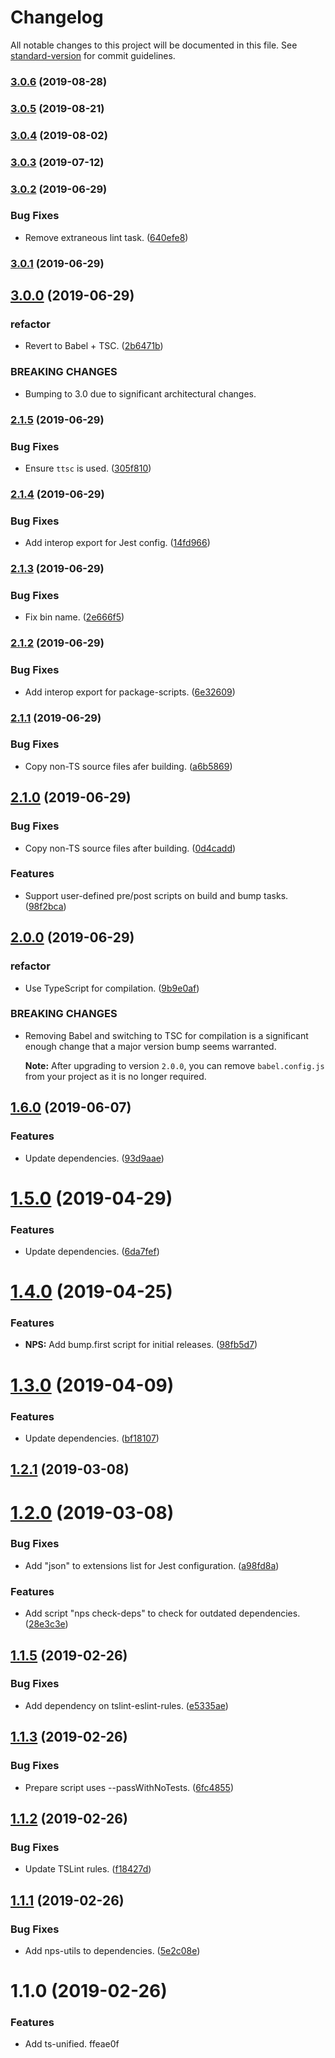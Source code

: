 # Changelog

All notable changes to this project will be documented in this file. See [standard-version](https://github.com/conventional-changelog/standard-version) for commit guidelines.

### [3.0.6](https://github.com/darkobits/ts-unified/compare/v3.0.5...v3.0.6) (2019-08-28)

### [3.0.5](https://github.com/darkobits/ts-unified/compare/v3.0.4...v3.0.5) (2019-08-21)

### [3.0.4](https://github.com/darkobits/ts-unified/compare/v3.0.3...v3.0.4) (2019-08-02)

### [3.0.3](https://github.com/darkobits/ts-unified/compare/v3.0.2...v3.0.3) (2019-07-12)



### [3.0.2](https://github.com/darkobits/ts-unified/compare/v3.0.1...v3.0.2) (2019-06-29)


### Bug Fixes

* Remove extraneous lint task. ([640efe8](https://github.com/darkobits/ts-unified/commit/640efe8))



### [3.0.1](https://github.com/darkobits/ts-unified/compare/v3.0.0...v3.0.1) (2019-06-29)



## [3.0.0](https://github.com/darkobits/ts-unified/compare/v2.1.5...v3.0.0) (2019-06-29)


### refactor

* Revert to Babel + TSC. ([2b6471b](https://github.com/darkobits/ts-unified/commit/2b6471b))


### BREAKING CHANGES

* Bumping to 3.0 due to significant architectural changes.



### [2.1.5](https://github.com/darkobits/ts-unified/compare/v2.1.4...v2.1.5) (2019-06-29)


### Bug Fixes

* Ensure `ttsc` is used. ([305f810](https://github.com/darkobits/ts-unified/commit/305f810))



### [2.1.4](https://github.com/darkobits/ts-unified/compare/v2.1.3...v2.1.4) (2019-06-29)


### Bug Fixes

* Add interop export for Jest config. ([14fd966](https://github.com/darkobits/ts-unified/commit/14fd966))



### [2.1.3](https://github.com/darkobits/ts-unified/compare/v2.1.2...v2.1.3) (2019-06-29)


### Bug Fixes

* Fix bin name. ([2e666f5](https://github.com/darkobits/ts-unified/commit/2e666f5))



### [2.1.2](https://github.com/darkobits/ts-unified/compare/v2.1.1...v2.1.2) (2019-06-29)


### Bug Fixes

* Add interop export for package-scripts. ([6e32609](https://github.com/darkobits/ts-unified/commit/6e32609))



### [2.1.1](https://github.com/darkobits/ts-unified/compare/v2.1.0...v2.1.1) (2019-06-29)


### Bug Fixes

* Copy non-TS source files afer building. ([a6b5869](https://github.com/darkobits/ts-unified/commit/a6b5869))



## [2.1.0](https://github.com/darkobits/ts-unified/compare/v2.0.0...v2.1.0) (2019-06-29)


### Bug Fixes

* Copy non-TS source files after building. ([0d4cadd](https://github.com/darkobits/ts-unified/commit/0d4cadd))


### Features

* Support user-defined pre/post scripts on build and bump tasks. ([98f2bca](https://github.com/darkobits/ts-unified/commit/98f2bca))



## [2.0.0](https://github.com/darkobits/ts-unified/compare/v1.6.0...v2.0.0) (2019-06-29)


### refactor

* Use TypeScript for compilation. ([9b9e0af](https://github.com/darkobits/ts-unified/commit/9b9e0af))


### BREAKING CHANGES

* Removing Babel and switching to TSC for compilation is a significant enough change that a major version bump seems warranted.

  **Note:** After upgrading to version `2.0.0`, you can remove `babel.config.js` from your project as it is no longer required.



## [1.6.0](https://github.com/darkobits/ts-unified/compare/v1.5.0...v1.6.0) (2019-06-07)


### Features

* Update dependencies. ([93d9aae](https://github.com/darkobits/ts-unified/commit/93d9aae))



# [1.5.0](https://github.com/darkobits/ts-unified/compare/v1.4.0...v1.5.0) (2019-04-29)


### Features

* Update dependencies. ([6da7fef](https://github.com/darkobits/ts-unified/commit/6da7fef))



# [1.4.0](https://github.com/darkobits/ts-unified/compare/v1.3.0...v1.4.0) (2019-04-25)


### Features

* **NPS:** Add bump.first script for initial releases. ([98fb5d7](https://github.com/darkobits/ts-unified/commit/98fb5d7))



# [1.3.0](https://github.com/darkobits/ts-unified/compare/v1.2.1...v1.3.0) (2019-04-09)


### Features

* Update dependencies. ([bf18107](https://github.com/darkobits/ts-unified/commit/bf18107))



## [1.2.1](https://github.com/darkobits/ts-unified/compare/v1.2.0...v1.2.1) (2019-03-08)



# [1.2.0](https://github.com/darkobits/ts-unified/compare/v1.1.5...v1.2.0) (2019-03-08)


### Bug Fixes

* Add "json" to extensions list for Jest configuration. ([a98fd8a](https://github.com/darkobits/ts-unified/commit/a98fd8a))


### Features

* Add script "nps check-deps" to check for outdated dependencies. ([28e3c3e](https://github.com/darkobits/ts-unified/commit/28e3c3e))



## [1.1.5](https://github.com/darkobits/ts-unified/compare/v1.1.4...v1.1.5) (2019-02-26)


### Bug Fixes

* Add dependency on tslint-eslint-rules. ([e5335ae](https://github.com/darkobits/ts-unified/commit/e5335ae))



<a name="1.1.3"></a>
## [1.1.3](https://github.com/darkobits/ts-unified/compare/v1.1.2...v1.1.3) (2019-02-26)


### Bug Fixes

* Prepare script uses --passWithNoTests. ([6fc4855](https://github.com/darkobits/ts-unified/commit/6fc4855))



<a name="1.1.2"></a>
## [1.1.2](https://github.com/darkobits/ts-unified/compare/v1.1.1...v1.1.2) (2019-02-26)


### Bug Fixes

* Update TSLint rules. ([f18427d](https://github.com/darkobits/ts-unified/commit/f18427d))



<a name="1.1.1"></a>
## [1.1.1](https://github.com/darkobits/ts-unified/compare/v1.1.0...v1.1.1) (2019-02-26)


### Bug Fixes

* Add nps-utils to dependencies. ([5e2c08e](https://github.com/darkobits/ts-unified/commit/5e2c08e))



<a name="1.1.0"></a>
# 1.1.0 (2019-02-26)


### Features

* Add ts-unified. ffeae0f
